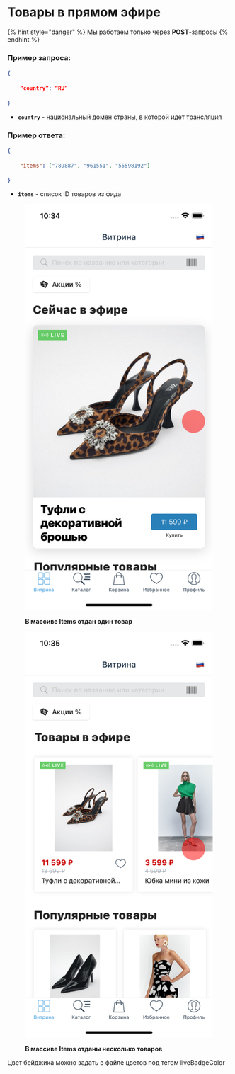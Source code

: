 # Товары в прямом эфире

{% hint style="danger" %}
Мы работаем только через **POST**-запросы
{% endhint %}

### Пример запроса:

```json
{

    “country”: “RU”

}
```

* **`country`** - национальный домен страны, в которой идет трансляция

### Пример ответа:

```json
{

    "items": ["789887", "961551", "55598192"]

}
```

* **`items`** - список ID товаров из фида

<figure><img src="../../.gitbook/assets/Simulator Screen Shot - iPhone 14 - 2022-12-20 at 10.34.26.png" alt=""><figcaption><p><strong>В массиве Items отдан один товар</strong></p></figcaption></figure>

<figure><img src="../../.gitbook/assets/Simulator Screen Shot - iPhone 14 - 2022-12-20 at 10.35.08.png" alt=""><figcaption><p><strong>В массиве Items отданы несколько товаров</strong></p></figcaption></figure>

Цвет бейджика можно задать в файле цветов под тегом liveBadgeColor
